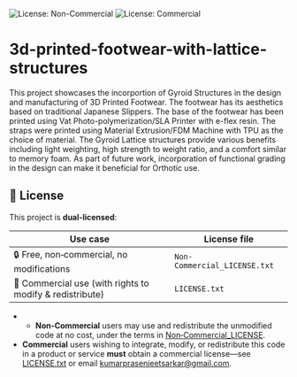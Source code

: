 ![License: Non-Commercial](https://img.shields.io/badge/License-Non--Commercial-red.svg)
![License: Commercial](https://img.shields.io/badge/License-Commercial-blue.svg)

# 3d-printed-footwear-with-lattice-structures
This project showcases the incorportion of Gyroid Structures in the design and manufacturing of 3D Printed Footwear.
The footwear has its aesthetics based on traditional Japanese Slippers. The base of the footwear has been printed using Vat Photo-polymerization/SLA Printer with e-flex resin. The straps were printed using Material Extrusion/FDM Machine with TPU as the choice of material. The Gyroid Lattice structures provide various benefits including light weighting, high strength to weight ratio, and a comfort similar to memory foam. As part of future work, incorporation of functional grading in the design can make it beneficial for Orthotic use.

## 📜 License

This project is **dual‑licensed**:

| Use case                       | License file                         |
|--------------------------------|--------------------------------------|
| 🔒 Free, non‑commercial, no modifications | `Non-Commercial_LICENSE.txt`         |
| 💼 Commercial use (with rights to modify & redistribute) | `LICENSE.txt`            |

- - **Non‑Commercial** users may use and redistribute the unmodified code at no cost, under the terms in [Non‑Commercial_LICENSE](https://github.com/kpsarkar/3d-printed-footwear-with-lattice-structures/blob/main/Non-Commercial_LICENSE).  
- **Commercial** users wishing to integrate, modify, or redistribute this code in a product or service **must** obtain a commercial license—see [LICENSE.txt](https://github.com/kpsarkar/3d-printed-footwear-with-lattice-structures/blob/main/LICENSE_COMMERCIAL.txt) or email kumarprasenjeetsarkar@gmail.com.

